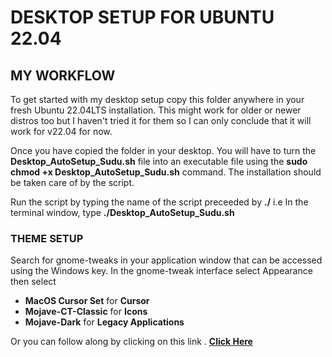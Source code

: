 # DESKTOP SETUP FOR UBUNTU 22.04

## MY WORKFLOW

<p>
To get started with my desktop setup copy this folder anywhere in your fresh Ubuntu 22.04LTS installation. 
This might work for older or newer distros too but I haven't tried it for them so I can only conclude that it will work for v22.04 for now.
</p>

<p>
Once you have copied the folder in your desktop. You will have to turn the <b>Desktop_AutoSetup_Sudu.sh</b> file into an executable file using the <b>sudo chmod +x Desktop_AutoSetup_Sudu.sh</b> command. 
The installation should be taken care of by the script.
</p>

<p>
    Run the script by typing the name of the script preceeded by <b>./</b> i.e In the terminal window, type <b>./Desktop_AutoSetup_Sudu.sh</b>
</p>

### THEME SETUP

<p>Search for gnome-tweaks in your application window that can be accessed using the Windows key. In the gnome-tweak interface select Appearance then select</p>

<ul>
    <li><b>MacOS Cursor Set</b> for <b>Cursor</b></li>
    <li><b>Mojave-CT-Classic</b> for <b>Icons</b></li>
    <li><b>Mojave-Dark</b> for <b>Legacy Applications</b></li>
</ul>

<p>
    Or you can follow along by clicking on this link . <a href="https://linuxconfig.org/how-to-install-macos-theme-on-ubuntu-22-04-jammy-jellyfish-linux"><b>Click Here</b></a>
</p>
